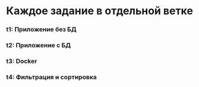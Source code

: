 # Каждое задание в отдельной ветке
### t1: Приложение без БД
### t2: Приложение с БД
### t3: Docker 
### t4: Фильтрация и сортировка
